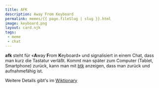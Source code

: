 ```yaml
---
title: AFK
description: Away From Keyboard
permalink: memes/{{ page.fileSlug | slug }}.html
image: keyboard.png
layout: card.njk
tags: 
 - meme
 - chat
---
```

**afk** steht für &laquo;**A**way **F**rom **K**eyboard&raquo;
und signalisiert in einem Chat, dass man kurz die Tastatur verläßt.
Kommt man später zum Computer (Tablet, Smartphone) zurück, kann man
mit [btk](./btk.html) anzeigen, dass man zurück und aufnahmefähig ist.

Weitere Details gibt's im [Wiktionary](https://de.wiktionary.org/wiki/afk)
